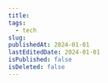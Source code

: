 ```yaml
---
title: 
tags:
  - tech
slug: 
publishedAt: 2024-01-01
lastEditedDate: 2024-01-01
isPublished: false
isDeleted: false
---
```

